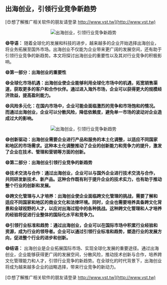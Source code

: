 ## **出海创业，引领行业竞争新趋势**

[😍想了解推广相关软件的朋友请登录 http://www.vst.tw](http://www.vst.tw)

 <center><img src="https://vst.tw/MP4/tuiguang/png/2.png" alt="出海创业，引领行业竞争新趋势"></center>

**😄导语：**
随着全球化的发展和科技的进步，越来越多的企业开始选择出海创业，将业务拓展至国外市场。出海创业不仅能为企业带来更广阔的发展空间，还有助于引领行业竞争的新趋势。本文将探讨出海创业的重要性以及其对行业竞争的积极影响。

**😄第一部分：出海创业的重要性**

**😄全球化市场机遇：出海创业使企业能够利用全球化市场中的机遇，拓宽销售渠道，获取更多的客户和合作伙伴。通过进入海外市场，企业可以获得更大的规模经济效益，提高盈利能力。**

**😄风险多元化：在国内市场中，企业可能会面临激烈的竞争和市场饱和的情况。而通过出海创业，企业可以分散风险，降低依赖度，避免单一市场的波动对企业造成过大的影响。**

 <center><img src="https://vst.tw/MP4/tuiguang/png/5.png" alt="出海创业，引领行业竞争新趋势"></center>

**😄创新驱动：出海创业需要企业进行产品和服务的本土化调整，以适应不同国家和地区的市场需求。这种本土化调整推动了企业的创新能力和竞争力的提升，激发了企业在技术、管理和营销等方面的创新。**

**😄第二部分：出海创业引领行业竞争的新趋势**

**😄技术交流与合作：通过出海创业，企业可以与国外企业进行技术交流与合作，共同研发新技术、新产品。这种合作既有利于提升企业的技术实力，也有助于推动整个行业的创新和发展。**

**😄跨文化管理与人才培养：出海创业使企业面临跨文化管理的挑战，需要了解和适应不同国家和地区的商业文化和法律环境。同时，企业也需要培养具备跨文化背景和全球视野的人才，以应对出海过程中的各种挑战。这种跨文化管理和人才培养的经验将促进行业整体的国际化水平和竞争力。**

**😄引领行业标准和趋势：通过出海创业，企业可以在国际市场中积累行业经验和资源，成为行业的领导者。企业可以通过引领行业标准和趋势，塑造行业的发展方向，促进整个行业的进步和创新。**

**😄结语：**
出海创业是企业拓展国际市场、实现全球化发展的重要途径。通过出海创业，企业能够获得更广阔的发展空间，分散风险，推动技术创新与合作，培养跨文化管理能力和人才，引领行业竞争的新趋势。在全球化的时代背景下，出海创业将成为越来越多企业的战略选择，带来行业竞争的新动力。

[😍想了解推广相关软件的朋友请登录 http://www.vst.tw](http://www.vst.tw)



